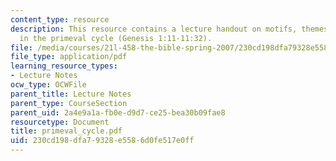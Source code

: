 ```yaml
---
content_type: resource
description: This resource contains a lecture handout on motifs, themes, and symbols
  in the primeval cycle (Genesis 1:11-11:32).
file: /media/courses/21l-458-the-bible-spring-2007/230cd198dfa79328e5586d0fe517e0ff_primeval_cycle.pdf
file_type: application/pdf
learning_resource_types:
- Lecture Notes
ocw_type: OCWFile
parent_title: Lecture Notes
parent_type: CourseSection
parent_uid: 2a4e9a1a-fb0e-d9d7-ce25-bea30b09fae8
resourcetype: Document
title: primeval_cycle.pdf
uid: 230cd198-dfa7-9328-e558-6d0fe517e0ff
---
```

